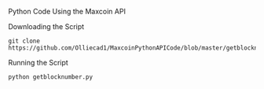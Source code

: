 Python Code Using the Maxcoin API

Downloading the Script
```
git clone https://github.com/Olliecad1/MaxcoinPythonAPICode/blob/master/getblocknumber.py
```

Running the Script
```
python getblocknumber.py
```
